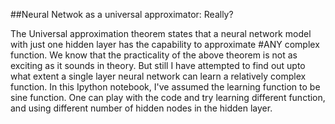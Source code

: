 ##Neural Netwok as a universal approximator: Really?

The Universal approximation theorem states that a neural network model with just one hidden layer has the capability to approximate #ANY complex function. We know that the practicality of the above theorem is not as exciting as it sounds in theory. But still I have attempted to find out upto what extent a single layer neural network can learn a relatively complex function.
In this Ipython notebook, I've assumed the learning function to be sine function. One can play with the code and try learning different function, and using different number of hidden nodes in the hidden layer.
